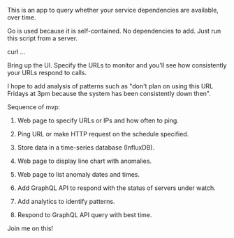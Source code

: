 This is an app to query whether your service dependencies are available, over time.

Go is used because it is self-contained. No dependencies to add. 
Just run this script from a server.

   curl ...

Bring up the UI. Specify the URLs to monitor and you'll see how consistently your URLs respond to calls.

I hope to add analysis of patterns 
such as "don't plan on using this URL Fridays at 3pm because the system has been consistently down then".

Sequence of mvp:

1. Web page to specify URLs or IPs and how often to ping.
0. Ping URL or make HTTP request on the schedule specified.
0. Store data in a time-series database (InfluxDB).
0. Web page to display line chart with anomalies.
0. Web page to list anomaly dates and times.

0. Add GraphQL API to respond with the status of servers under watch.

0. Add analytics to identify patterns.
0. Respond to GraphQL API query with best time.

Join me on this!
